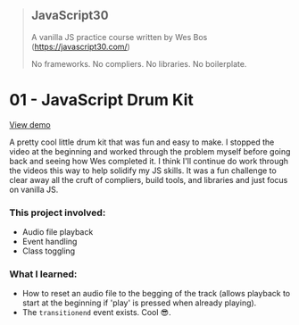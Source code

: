 > ## JavaScript30
> A vanilla JS practice course written by Wes Bos (https://javascript30.com/)
> 
> No frameworks. No compliers. No libraries. No boilerplate.

# 01 - JavaScript Drum Kit

[View demo](https://willgorham.github.io/javascript30/01%20-%20JavaScript%20Drum%20Kit/index.html)

A pretty cool little drum kit that was fun and easy to make. I stopped the video at the beginning and worked through the problem myself before going back and seeing how Wes completed it. I think I'll continue do work through the videos this way to help solidify my JS skills. It was a fun challenge to clear away all the cruft of compliers, build tools, and libraries and just focus on vanilla JS.

### This project involved:

- Audio file playback
- Event handling
- Class toggling

### What I learned:

- How to reset an audio file to the begging of the track (allows playback to start at the beginning if 'play' is pressed when already playing).
- The `transitionend` event exists. Cool 😎.
